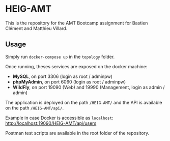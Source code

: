# HEIG-AMT

This is the repository for the AMT Bootcamp assignment for Bastien Clément and Matthieu Villard.

## Usage

Simply run `docker-compose up` in the `topology` folder.

Once running, theses services are exposed on the docker machine:
- **MySQL**, on port 3306 (login as root / adminpw)
- **phpMyAdmin**, on port 6060 (login as root / adminpw)
- **WildFly**, on port 19090 (Web) and 19990 (Management, login as admin / admin)

The application is deployed on the path `/HEIG-AMT/` and the API is available on the path `/HEIG-AMT/api/`.

Example in case Docker is accessible as `localhost`:
[http://localhost:19090/HEIG-AMT/api/users](http://localhost:19090/HEIG-AMT/api/users)

Postman test scripts are available in the root folder of the repository.
